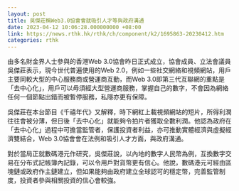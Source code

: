 ```yaml
---
layout: post
title: 吳傑莊稱Web3.0協會會就吸引人才等與政府溝通
date: 2023-04-12 10:06:28.000000000 +08:00
link: https://news.rthk.hk/rthk/ch/component/k2/1695863-20230412.htm
categories: rthk
---
```


由多名財金界人士參與的香港Web 3.0協會昨日正式成立，協會成員、立法會議員吳傑莊表示，現今世代普遍使用的Web 2.0，例如一些社交網絡和視頻網站，用戶主要同較大型的中心服務商或營運商互動，而Web 3.0即第三代互聯網的重點是「去中心化」，用戶可以毋須經大型營運商服務，掌握自己的數字，不會因為網絡任何一個節點出錯而被暫停服務，私隱亦更有保障。

吳傑莊在本台節目《千禧年代》又解釋，時下網紅上載視頻網站的短片，所得利潤往往會被分薄，但日後「去中心化」就能夠令拍片者獲取全數利潤。他認為政府在「去中心化」過程中可擔當監管者，保護投資者利益，亦可推動實體經濟與虛擬經濟雙結合，Web 3.0協會會在法例和吸引人才方面，與政府溝通。

對於當局正就數碼港元作研究，吳傑莊說，以內地的數字人民幣為例，互換數字交易在分布式記帳簿內記錄，可以令用戶對貨幣更有信心。他說，數碼港元可經由區塊鏈或政府作主鏈建立，但如果能夠由政府建立全球認可的穩定幣，完善監管制度，投資者參與相關投資的信心會較強。
